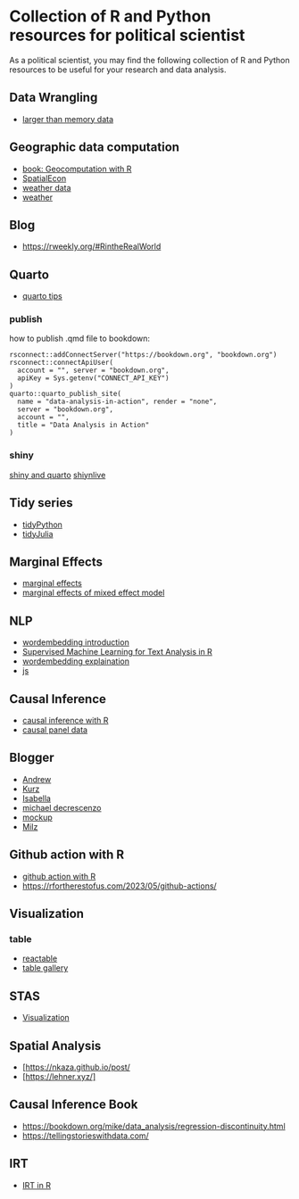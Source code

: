 # Collection of R and Python resources for political scientist #

As a political scientist, you may find the following collection of R and Python resources to be useful for your research and data analysis.

## Data Wrangling
- [larger than memory data](https://arrow.apache.org/cookbook/r/index.html)

## Geographic data computation
- [book: Geocomputation with R](https://ereg.ets.org/ereg/public/jump?_p=GRI)
- [SpatialEcon](https://github.com/mauricio1986/Spbook/blob/main/SpatialEconometrics.pdf)
- [weather data](https://www.wunderground.com)
- [weather](https://cloud.tencent.com/developer/article/1633211)

## Blog
- https://rweekly.org/#RintheRealWorld

## Quarto 
- [quarto tips](https://mine-cetinkaya-rundel.github.io/quarto-tip-a-day/)
### publish
how to publish .qmd file to bookdown:
```
rsconnect::addConnectServer("https://bookdown.org", "bookdown.org")
rsconnect::connectApiUser(
  account = "", server = "bookdown.org",
  apiKey = Sys.getenv("CONNECT_API_KEY")
)
quarto::quarto_publish_site(
  name = "data-analysis-in-action", render = "none",
  server = "bookdown.org",
  account = "",
  title = "Data Analysis in Action"
)
```
### shiny
[shiny and quarto](https://appsilon.com/interactive-quarto-report-translation-tutorial/)
[shiynlive](https://quarto-ext.github.io/shinylive/)
## Tidy series
- [tidyPython](https://tidypolars.readthedocs.io/en/latest/)
- [tidyJulia](https://github.com/TidierOrg/Tidier.jl)

## Marginal Effects
- [marginal effects](https://www.andrewheiss.com/blog/2022/05/20/marginalia/)
- [marginal effects of mixed effect model](https://www.andrewheiss.com/blog/2022/11/29/conditional-marginal-marginaleffects/index.html#marginal-effects-or-effect-of-a-variable-across-clusters-on-average)

## NLP
- [wordembedding introduction](https://aistudio.baidu.com/aistudio/projectdetail/6030731?channelType=0&channel=0)
- [Supervised Machine Learning for Text Analysis in R
](https://smltar.com/)
- [wordembedding explaination](https://jalammar.github.io/illustrated-word2vec/)
- [js](https://explosion.ai)

## Causal Inference
- [causal inference with R](https://www.r-causal.org/)
- [causal panel data](https://yiqingxu.org/tutorials/panel.html)

## Blogger
- [Andrew](https://www.andrewheiss.com/)
- [Kurz](https://solomonkurz.netlify.app/)
- [Isabella](https://ivelasq.rbind.io/)
- [michael decrescenzo](https://mikedecr.netlify.app/)
- [mockup](https://themockup.blog/)
- [Milz](https://beamilz.com/)
## Github action with R
- [github action with R](https://beamilz.com/posts/series-gha/2022-series-gha-1-what-is/en/index.html)
- https://rfortherestofus.com/2023/05/github-actions/

## Visualization

### table
- [reactable](https://yuanfan.rbind.io/project/dt-wwc/)
- [table gallery](https://community.rstudio.com/c/table-gallery/64)

## STAS
- [Visualization](https://mlu-explain.github.io/)

## Spatial Analysis
- [https://nkaza.github.io/post/
- [https://lehner.xyz/]

## Causal Inference Book
- https://bookdown.org/mike/data_analysis/regression-discontinuity.html
- https://tellingstorieswithdata.com/

## IRT
- [IRT in R](https://philippmasur.de/2022/05/13/how-to-run-irt-analyses-in-r/)
